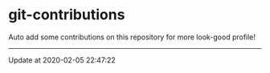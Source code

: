 # git-contributions

Auto add some contributions on this repository for more look-good profile!

---

Update at 2020-02-05 22:47:22
